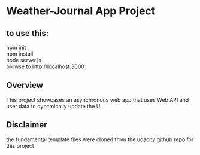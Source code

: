 # Weather-Journal App Project

## to use this:
npm init  
npm install  
node server.js  
browse to http://localhost:3000

## Overview
This project showcases an asynchronous web app that uses Web API and user data to dynamically update the UI. 

## Disclaimer
the fundamental template files were cloned from the udacity github repo for this project 


